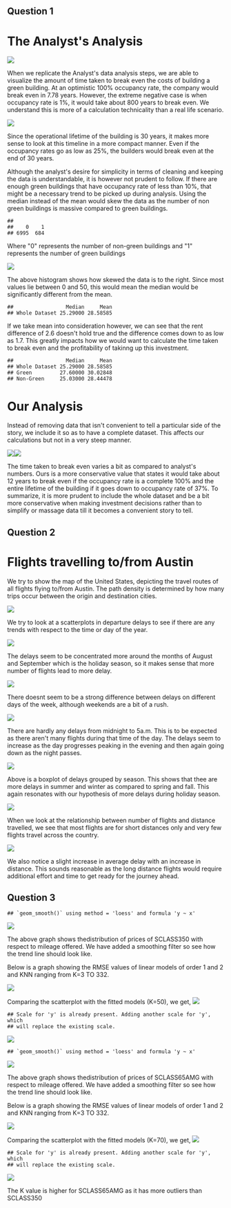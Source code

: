 Question 1
----------

The Analyst's Analysis
======================

![](Exercise_1_files/figure-markdown_github/q1%20plot%201-1.png)

When we replicate the Analyst's data analysis steps, we are able to visualize the amount of time taken to break even the costs of building a green building. At an optimistic 100% occupancy rate, the company would break even in 7.78 years. However, the extreme negative case is when occupancy rate is 1%, it would take about 800 years to break even. We understand this is more of a calculation technicality than a real life scenario.

![](Exercise_1_files/figure-markdown_github/q1%20plot%202-1.png)

Since the operational lifetime of the building is 30 years, it makes more sense to look at this timeline in a more compact manner. Even if the occupancy rates go as low as 25%, the builders would break even at the end of 30 years.

Although the analyst's desire for simplicity in terms of cleaning and keeping the data is understandable, it is however not prudent to follow. If there are enough green buildings that have occupancy rate of less than 10%, that might be a necessary trend to be picked up during analysis. Using the median instead of the mean would skew the data as the number of non green buildings is massive compared to green buildings.

    ## 
    ##    0    1 
    ## 6995  684

Where "0" represents the number of non-green buildings and "1" represents the number of green buildings

![](Exercise_1_files/figure-markdown_github/q1%20hist-1.png)

The above histogram shows how skewed the data is to the right. Since most values lie between 0 and 50, this would mean the median would be significantly different from the mean.

    ##                 Median     Mean
    ## Whole Dataset 25.29000 28.58585

If we take mean into consideration however, we can see that the rent difference of 2.6 doesn't hold true and the difference comes down to as low as 1.7. This greatly impacts how we would want to calculate the time taken to break even and the profitability of takinng up this investment.

    ##                 Median     Mean
    ## Whole Dataset 25.29000 28.58585
    ## Green         27.60000 30.02848
    ## Non-Green     25.03000 28.44478

Our Analysis
============

Instead of removing data that isn't convenient to tell a particular side of the story, we include it so as to have a complete dataset. This affects our calculations but not in a very steep manner.

![](Exercise_1_files/figure-markdown_github/q1%20our%20analysis-1.png)![](Exercise_1_files/figure-markdown_github/q1%20our%20analysis-2.png)

The time taken to break even varies a bit as compared to analyst's numbers. Ours is a more conservative value that states it would take about 12 years to break even if the occupancy rate is a complete 100% and the entire lifetime of the building if it goes down to occupancy rate of 37%. To summarize, it is more prudent to include the whole dataset and be a bit more conservative when making investment decisions rather than to simplify or massage data till it becomes a convenient story to tell.

Question 2
----------

Flights travelling to/from Austin
=================================

We try to show the map of the United States, depicting the travel routes of all flights flying to/from Austin. The path density is determined by how many trips occur between the origin and destination cities.

![](Exercise_1_files/figure-markdown_github/q2%20plot%201-1.png)

We try to look at a scatterplots in departure delays to see if there are any trends with respect to the time or day of the year.

![](Exercise_1_files/figure-markdown_github/q2%20plota-1.png)

The delays seem to be concentrated more around the months of August and September which is the holiday season, so it makes sense that more number of flights lead to more delay.

![](Exercise_1_files/figure-markdown_github/q2%20plotb-1.png)

There doesnt seem to be a strong difference between delays on different days of the week, although weekends are a bit of a rush.

![](Exercise_1_files/figure-markdown_github/q2%20plotc-1.png)

There are hardly any delays from midnight to 5a.m. This is to be expected as there aren't many flights during that time of the day. The delays seem to increase as the day progresses peaking in the evening and then again going down as the night passes.

![](Exercise_1_files/figure-markdown_github/q2%20plot3-1.png)

Above is a boxplot of delays grouped by season. This shows that thee are more delays in summer and winter as compared to spring and fall. This again resonates with our hypothesis of more delays during holiday season.

![](Exercise_1_files/figure-markdown_github/q2%20plotp-1.png)

When we look at the relationship between number of flights and distance travelled, we see that most flights are for short distances only and very few flights travel across the country.

![](Exercise_1_files/figure-markdown_github/q2%20plotq-1.png)

We also notice a slight increase in average delay with an increase in distance. This sounds reasonable as the long distance flights would require additional effort and time to get ready for the journey ahead.

Question 3
----------

    ## `geom_smooth()` using method = 'loess' and formula 'y ~ x'

![](Exercise_1_files/figure-markdown_github/q3%20Plot10-1.png)

The above graph shows thedistribution of prices of SCLASS350 with respect to mileage offered. We have added a smoothing filter so see how the trend line should look like.

Below is a graph showing the RMSE values of linear models of order 1 and 2 and KNN ranging from K=3 TO 332.

![](Exercise_1_files/figure-markdown_github/q3%20rmse_k-1.png)

Comparing the scatterplot with the fitted models (K=50), we get, ![](Exercise_1_files/figure-markdown_github/q3%20p_test-1.png)

    ## Scale for 'y' is already present. Adding another scale for 'y', which
    ## will replace the existing scale.

![](Exercise_1_files/figure-markdown_github/q3%20final-1.png)

    ## `geom_smooth()` using method = 'loess' and formula 'y ~ x'

![](Exercise_1_files/figure-markdown_github/q3%20Plot11-1.png)

The above graph shows thedistribution of prices of SCLASS65AMG with respect to mileage offered. We have added a smoothing filter so see how the trend line should look like.

Below is a graph showing the RMSE values of linear models of order 1 and 2 and KNN ranging from K=3 TO 332.

![](Exercise_1_files/figure-markdown_github/q3%20rmse_k_1-1.png)

Comparing the scatterplot with the fitted models (K=70), we get, ![](Exercise_1_files/figure-markdown_github/q3%20p_test_1-1.png)

    ## Scale for 'y' is already present. Adding another scale for 'y', which
    ## will replace the existing scale.

![](Exercise_1_files/figure-markdown_github/q3%20final_1-1.png)

The K value is higher for SCLASS65AMG as it has more outliers than SCLASS350
